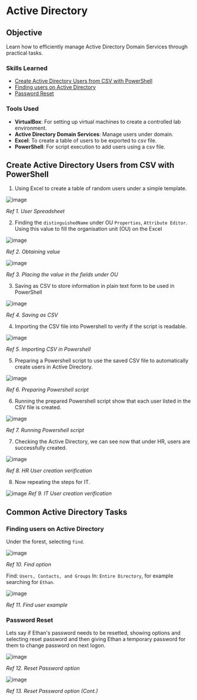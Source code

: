 # Active Directory

## Objective

Learn how to efficiently manage Active Directory Domain Services through practical tasks.

### Skills Learned
- <a href=https://github.com/KennuC/ActiveDirectory/edit/main/README.md#create-active-directory-users-from-csv-with-powershell> Create Active Directory Users from CSV with PowerShell </a>
- <a href=https://github.com/KennuC/ActiveDirectory/edit/main/README.md#finding-users-on-active-directory> Finding users on Active Directory </a>
- <a href=https://github.com/KennuC/ActiveDirectory/edit/main/README.md#password-reset> Password Reset </a>

### Tools Used
- **VirtualBox**: For setting up virtual machines to create a controlled lab environment.
- **Active Directory Domain Services**: Manage users under domain.
- **Excel**: To create a table of users to be exported to csv file.
- **PowerShell**: For script execution to add users using a csv file.

## Create Active Directory Users from CSV with PowerShell

1. Using Excel to create a table of random users under a simple template.

![image](https://github.com/KennuC/ActiveDirectory/assets/131323586/f6380f1d-d2fa-4c64-a9fa-62136d179e1a)

*Ref 1. User Spreadsheet*

2. Finding the `distinguishedName` under OU `Properties`, `Attribute Editor`. Using this value to fill the organisation unit (OU) on the Excel

![image](https://github.com/KennuC/ActiveDirectory/assets/131323586/c5f4ae92-4855-495b-9ea8-b2cfc226ad27)

*Ref 2. Obtaining value*

![image](https://github.com/KennuC/ActiveDirectory/assets/131323586/c0ea2cff-699b-4105-923c-bd5014c48474)

*Ref 3. Placing the value in the fields under OU*

3. Saving as CSV to store information in plain text form to be used in PowerShell

![image](https://github.com/KennuC/ActiveDirectory/assets/131323586/e674ac79-cdee-4cb1-86fa-5d6c1c57a55e)

*Ref 4. Saving as CSV*

4. Importing the CSV file into Powershell to verify if the script is readable.

![image](https://github.com/KennuC/ActiveDirectory/assets/131323586/b8670265-81c9-4d20-b9af-ee9f52d22f78)

*Ref 5. Importing CSV in Powershell*

5. Preparing a Powershell script to use the saved CSV file to automatically create users in Active Directory.

![image](https://github.com/KennuC/ActiveDirectory/assets/131323586/608aa8cc-02ed-413b-b82d-08bc561d559c)

*Ref 6. Preparing Powershell script*

6. Running the prepared Powershell script show that each user listed in the CSV file is created.

![image](https://github.com/KennuC/ActiveDirectory/assets/131323586/dab8a37a-0724-4ab3-9839-4a0a29358a5c)

*Ref 7. Running Powershell script*

7. Checking the Active Directory, we can see now that under HR, users are successfully created.

![image](https://github.com/KennuC/ActiveDirectory/assets/131323586/25b94d36-293e-4800-9ccd-a51d418af0fe)

*Ref 8. HR User creation verification*

8. Now repeating the steps for IT.

![image](https://github.com/KennuC/ActiveDirectory/assets/131323586/08e8d1f4-d254-44c1-bc85-cac2c24708c9)
*Ref 9. IT User creation verification*

## Common Active Directory Tasks

### Finding users on Active Directory

Under the forest, selecting `find`.

![image](https://github.com/KennuC/ActiveDirectory/assets/131323586/75fcca63-9730-40e8-91fd-f22e865cb49c)

*Ref 10. Find option*

Find: `Users, Contacts, and Groups` In: `Entire Directory`, for example searching for `Ethan`.

![image](https://github.com/KennuC/ActiveDirectory/assets/131323586/a090164f-f2e8-40fc-8deb-21cdcbb873e0)

*Ref 11. Find user example*

### Password Reset

Lets say if Ethan's password needs to be resetted, showing options and selecting reset password and then giving Ethan a temporary password for them to change password on next logon.

![image](https://github.com/KennuC/ActiveDirectory/assets/131323586/cc46be29-4504-461a-8786-83cd87072b64)

*Ref 12. Reset Password option*

![image](https://github.com/KennuC/ActiveDirectory/assets/131323586/f48f2285-2d47-4e3a-81fa-de8ef73b3134)

*Ref 13. Reset Password option (Cont.)*

